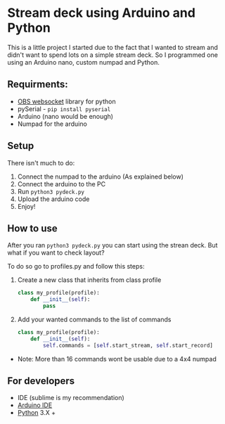 # Stream deck using Arduino and Python

This is a little project I started due to the fact that I wanted to stream and didn't want to spend lots on a simple stream deck.
So I programmed one using an Arduino nano, custom numpad and Python.

## Requirments:
* [OBS websocket](https://github.com/Palakis/obs-websocket) library for python
* pySerial - `pip install pyserial`
* Arduino (nano would be enough)
* Numpad for the arduino

## Setup
There isn't much to do:
1. Connect the numpad to the arduino (As explained below)
1. Connect the arduino to the PC
1. Run `python3 pydeck.py`
1. Upload the arduino code
1. Enjoy!

## How to use
After you ran `python3 pydeck.py` you can start using the strean deck.
But what if you want to check layout?

To do so go to profiles.py and follow this steps:
1. Create a new class that inherits from class profile
	```python
	class my_profile(profile):
		def __init__(self):
			pass
	```
2. Add your wanted commands to the list of commands
	```python
	class my_profile(profile):
		def __init__(self):
			self.commands = [self.start_stream, self.start_record]
	```
* Note: More than 16 commands wont be usable due to a 4x4 numpad

## For developers
* IDE (sublime is my recommendation)
* [Arduino IDE](https://www.arduino.cc/en/software)
* [Python](https://www.python.org/) 3.X +